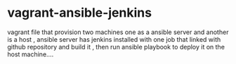 # vagrant-ansible-jenkins
vagrant file that provision two machines one as a ansible server and another is a host , ansible server has jenkins installed with one job that linked with github repository and build it , then run ansible playbook to deploy it on the host machine....
